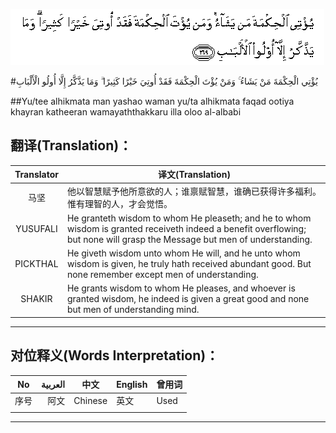 ![002:269](images/002_269.gif)

#يُؤْتِي الْحِكْمَةَ مَنْ يَشَاءُ ۚ وَمَنْ يُؤْتَ الْحِكْمَةَ فَقَدْ أُوتِيَ خَيْرًا كَثِيرًا ۗ وَمَا يَذَّكَّرُ إِلَّا أُولُو الْأَلْبَابِ 

##Yu/tee alhikmata man yashao waman yu/ta alhikmata faqad ootiya khayran katheeran wamayaththakkaru illa oloo al-albabi 

## 翻译(Translation)：

| Translator | 译文(Translation)                                            |
| :--------: | ------------------------------------------------------------ |
|    马坚    | 他以智慧赋予他所意欲的人；谁禀赋智慧，谁确已获得许多福利。惟有理智的人，才会觉悟。 |
|  YUSUFALI  | He granteth wisdom to whom He pleaseth; and he to whom wisdom is granted receiveth indeed a benefit overflowing; but none will grasp the Message but men of understanding. |
|  PICKTHAL  | He giveth wisdom unto whom He will, and he unto whom wisdom is given, he truly hath received abundant good. But none remember except men of understanding. |
|   SHAKIR   | He grants wisdom to whom He pleases, and whoever is granted wisdom, he indeed is given a great good and none but men of understanding mind. |

---

## 对位释义(Words Interpretation)：

| No   | العربية | 中文    | English | 曾用词 |
| ---- | ------: | ------- | ------- | ------ |
| 序号 |    阿文 | Chinese | 英文    | Used   |
|      |         |         |         |        |

---
